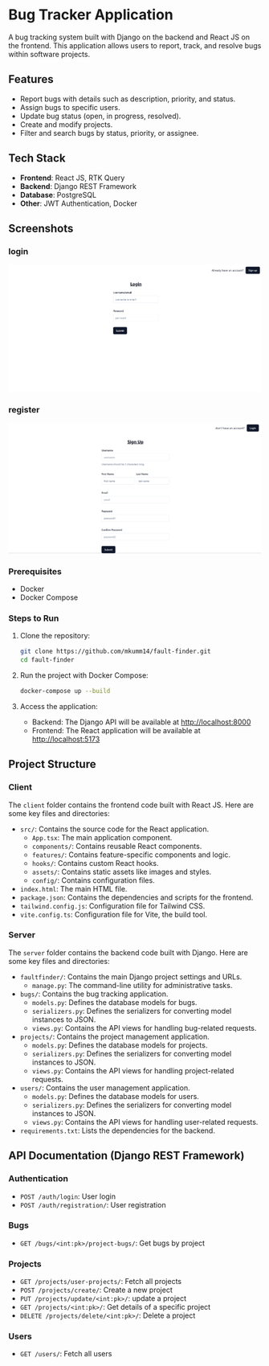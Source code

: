 # Bug Tracker Application

A bug tracking system built with Django on the backend and React JS on the frontend. This application allows users to report, track, and resolve bugs within software projects.

## Features
- Report bugs with details such as description, priority, and status.
- Assign bugs to specific users.
- Update bug status (open, in progress, resolved).
- Create and modify projects.
- Filter and search bugs by status, priority, or assignee.

## Tech Stack
- **Frontend**: React JS, RTK Query
- **Backend**: Django REST Framework
- **Database**: PostgreSQL
- **Other**: JWT Authentication, Docker


## Screenshots

### login
![alt text](image-1.png)


### register
![alt text](image-2.png)


### Prerequisites
- Docker
- Docker Compose

### Steps to Run

1. Clone the repository:
   ```bash
   git clone https://github.com/mkumm14/fault-finder.git
   cd fault-finder
   ```

2. Run the project with Docker Compose:
    ```bash
    docker-compose up --build
    ```

3. Access the application:
    - Backend: The Django API will be available at [http://localhost:8000](http://localhost:8000)
    - Frontend: The React application will be available at [http://localhost:5173](http://localhost:5173)

## Project Structure

### Client

The `client` folder contains the frontend code built with React JS. Here are some key files and directories:

- `src/`: Contains the source code for the React application.
  - `App.tsx`: The main application component.
  - `components/`: Contains reusable React components.
  - `features/`: Contains feature-specific components and logic.
  - `hooks/`: Contains custom React hooks.
  - `assets/`: Contains static assets like images and styles.
  - `config/`: Contains configuration files.
- `index.html`: The main HTML file.
- `package.json`: Contains the dependencies and scripts for the frontend.
- `tailwind.config.js`: Configuration file for Tailwind CSS.
- `vite.config.ts`: Configuration file for Vite, the build tool.

### Server

The `server` folder contains the backend code built with Django. Here are some key files and directories:

- `faultfinder/`: Contains the main Django project settings and URLs.
  - `manage.py`: The command-line utility for administrative tasks.
- `bugs/`: Contains the bug tracking application.
  - `models.py`: Defines the database models for bugs.
  - `serializers.py`: Defines the serializers for converting model instances to JSON.
  - `views.py`: Contains the API views for handling bug-related requests.
- `projects/`: Contains the project management application.
  - `models.py`: Defines the database models for projects.
  - `serializers.py`: Defines the serializers for converting model instances to JSON.
  - `views.py`: Contains the API views for handling project-related requests.
- `users/`: Contains the user management application.
  - `models.py`: Defines the database models for users.
  - `serializers.py`: Defines the serializers for converting model instances to JSON.
  - `views.py`: Contains the API views for handling user-related requests.
- `requirements.txt`: Lists the dependencies for the backend.

## API Documentation (Django REST Framework)

### Authentication
- `POST /auth/login`: User login
- `POST /auth/registration/`: User registration

### Bugs
- `GET /bugs/<int:pk>/project-bugs/`: Get bugs by project


### Projects
- `GET /projects/user-projects/`: Fetch all projects
- `POST /projects/create/`: Create a new project
- `PUT /projects/update/<int:pk>/`: update a project
- `GET /projects/<int:pk>/`: Get details of a specific project
- `DELETE /projects/delete/<int:pk>/`: Delete a project

### Users
- `GET /users/`: Fetch all users
